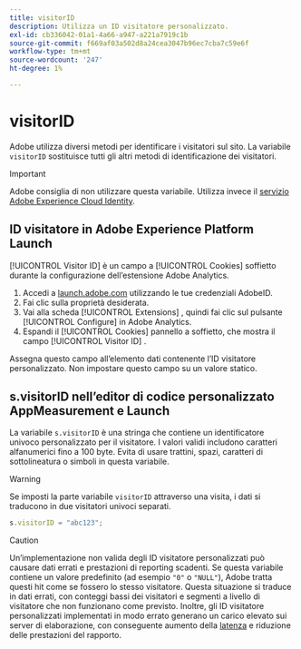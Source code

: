 ```yaml
---
title: visitorID
description: Utilizza un ID visitatore personalizzato.
exl-id: cb336042-01a1-4a66-a947-a221a7919c1b
source-git-commit: f669af03a502d8a24cea3047b96ec7cba7c59e6f
workflow-type: tm+mt
source-wordcount: '247'
ht-degree: 1%

---
```


# visitorID

Adobe utilizza diversi metodi per identificare i visitatori sul sito. La variabile `visitorID` sostituisce tutti gli altri metodi di identificazione dei visitatori.

>[!IMPORTANT]
>
>Adobe consiglia di non utilizzare questa variabile. Utilizza invece il [servizio Adobe Experience Cloud Identity](https://experienceleague.adobe.com/docs/id-service/using/home.html).

## ID visitatore in Adobe Experience Platform Launch

[!UICONTROL Visitor ID] è un campo a  [!UICONTROL Cookies] soffietto durante la configurazione dell’estensione Adobe Analytics.

1. Accedi a [launch.adobe.com](https://launch.adobe.com) utilizzando le tue credenziali AdobeID.
2. Fai clic sulla proprietà desiderata.
3. Vai alla scheda [!UICONTROL Extensions] , quindi fai clic sul pulsante [!UICONTROL Configure] in Adobe Analytics.
4. Espandi il [!UICONTROL Cookies] pannello a soffietto, che mostra il campo [!UICONTROL Visitor ID] .

Assegna questo campo all’elemento dati contenente l’ID visitatore personalizzato. Non impostare questo campo su un valore statico.

## s.visitorID nell’editor di codice personalizzato AppMeasurement e Launch

La variabile `s.visitorID` è una stringa che contiene un identificatore univoco personalizzato per il visitatore. I valori validi includono caratteri alfanumerici fino a 100 byte. Evita di usare trattini, spazi, caratteri di sottolineatura o simboli in questa variabile.

>[!WARNING]
>
>Se imposti la parte variabile `visitorID` attraverso una visita, i dati si traducono in due visitatori univoci separati.

```js
s.visitorID = "abc123";
```

>[!CAUTION]
>
>Un’implementazione non valida degli ID visitatore personalizzati può causare dati errati e prestazioni di reporting scadenti. Se questa variabile contiene un valore predefinito (ad esempio `"0"` o `"NULL"`), Adobe tratta questi hit come se fossero lo stesso visitatore. Questa situazione si traduce in dati errati, con conteggi bassi dei visitatori e segmenti a livello di visitatore che non funzionano come previsto. Inoltre, gli ID visitatore personalizzati implementati in modo errato generano un carico elevato sui server di elaborazione, con conseguente aumento della [latenza](/help/technotes/latency.md) e riduzione delle prestazioni del rapporto.

